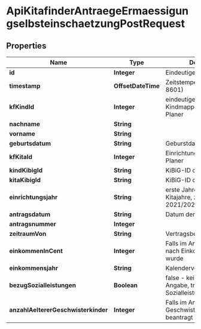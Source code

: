 

# ApiKitafinderAntraegeErmaessigungselbsteinschaetzungPostRequest


## Properties

| Name | Type | Description | Notes |
|------------ | ------------- | ------------- | -------------|
|**id** | **Integer** | Eindeutige ID des Events |  |
|**timestamp** | **OffsetDateTime** | Zeitstempel des Events (ISO 8601) |  |
|**kfKindId** | **Integer** | eindeutige ID für das Kind, KindmappenID aus Kita-Planer |  |
|**nachname** | **String** |  |  |
|**vorname** | **String** |  |  |
|**geburtsdatum** | **String** | Geburstdatum des Kindes |  |
|**kfKitaId** | **Integer** | Einrichtungs-ID aus Kita-Planer |  |
|**kindKibigId** | **String** | KiBiG-ID des Kindes |  [optional] |
|**kitaKibigId** | **String** | KiBiG-ID der Einrichtung |  |
|**einrichtungsjahr** | **String** | erste Jahreszahl des Kitajahre, z.B. 2021 bei 2021/2022 |  |
|**antragsdatum** | **String** | Datum der Antragsstellung |  |
|**antragsnummer** | **Integer** |  |  |
|**zeitraumVon** | **String** | Vertragsbeginn |  |
|**einkommenInCent** | **Integer** | Falls im Antrag Ermäßigung nach Einkommen beantragt wurde |  [optional] |
|**einkommensjahr** | **String** | Kalendervorvorjahr |  [optional] |
|**bezugSozialleistungen** | **Boolean** | false - kein Bezug / keine Angabe, true - Bezug Sozialleistungen |  [optional] |
|**anzahlAeltererGeschwisterkinder** | **Integer** | Falls im Antrag Geschwisterkindermäßigung beantragt wurde |  [optional] |



